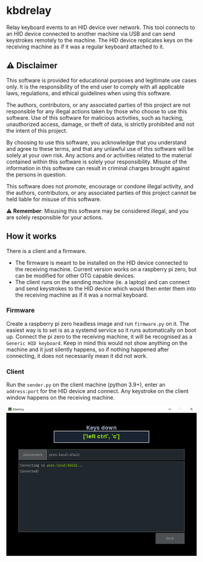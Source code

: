 # kbdrelay
Relay keyboard events to an HID device over network. This tool connects to an HID device connected to another machine via USB and can send keystrokes remotely to the machine. The HID device replicates keys on the receiving machine as if it was a regular keyboard attached to it.

## ⚠️ Disclaimer

This software is provided for educational purposes and legitimate use cases only. It is the responsibility of the end user to comply with all applicable laws, regulations, and ethical guidelines when using this software. 

The authors, contributors, or any associated parties of this project are not responsible for any illegal actions taken by those who choose to use this software. Use of this software for malicious activities, such as hacking, unauthorized access, damage, or theft of data, is strictly prohibited and not the intent of this project. 

By choosing to use this software, you acknowledge that you understand and agree to these terms, and that any unlawful use of this software will be solely at your own risk. Any actions and or activities related to the material contained within this software is solely your responsibility. Misuse of the information in this software can result in criminal charges brought against the persons in question. 

This software does not promote, encourage or condone illegal activity, and the authors, contributors, or any associated parties of this project cannot be held liable for misuse of this software.

⚠️ **Remember**: Misusing this software may be considered illegal, and you are solely responsible for your actions.



## How it works

There is a client and a firmware.
  - The firmware is meant to be installed on the HID device connected to the receiving machine. Current version works on a raspberry pi zero, but can be modified for other OTG capable devices.
  - The client runs on the sending machine (ie. a laptop) and can connect and send keystrokes to the HID device which would then enter them into the receiving machine as if it was a normal keyboard.

### Firmware
Create a raspberry pi zero headless image and run `firmware.py` on it. The easiest way is to set is as a systemd service so it runs automatically on boot up.
Connect the pi zero to the receiving machine, it will be recognised as a `Generic HID keyboard`. Keep in mind this would not show anything on the machine and it just silently happens, so if nothing happened after connecting, it does not necessarily mean it did not work.

### Client
Run the `sender.py` on the client machine (python 3.9+), enter an `address:port` for the HID device and connect. Any keystroke on the client window happens on the receiving machine.

![alt text](https://raw.githubusercontent.com/codefresco/kbdrelay/main/assets/shot.png)



